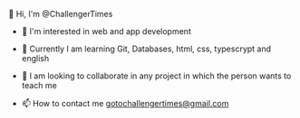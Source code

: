 👋 Hi, I'm @ChallengerTimes

- 👀 I'm interested in web and app development

- 🌱 Currently I am learning Git, Databases, html, css, typescrypt and english

- 💞️ I am looking to collaborate in any project in which the person wants to teach me

- 📫 How to contact me gotochallengertimes@gmail.com

<!---
ChallengerTimes/ChallengerTimes is a ✨ special ✨ repository because its `README.md` (this file) appears on your GitHub profile.
You can click the Preview link to take a look at your changes.
--->
